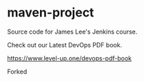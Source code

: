 # maven-project
Source code for James Lee's Jenkins course.

Check out our Latest DevOps PDF book.

https://www.level-up.one/devops-pdf-book

Forked
